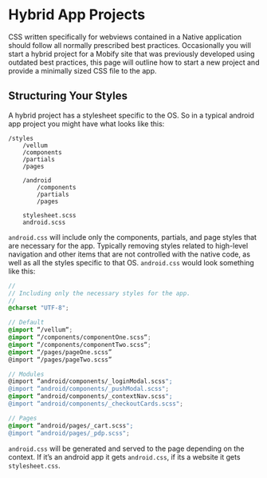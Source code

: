 # Hybrid App Projects

CSS written specifically for webviews contained in a Native application should follow all normally prescribed best practices. Occasionally you will start a hybrid project for a Mobify site that was previously developed using outdated best practices, this page will outline how to start a new project and provide a minimally sized CSS file to the app.

## Structuring Your Styles
A hybrid project has a stylesheet specific to the OS. So in a typical android app project you might have what looks like this:

```
/styles
    /vellum
    /components
    /partials
    /pages

    /android
        /components
        /partials
        /pages

    stylesheet.scss
    android.scss
```

``android.css`` will include only the components, partials, and page styles that are necessary for the app. Typically removing styles related to high-level navigation and other items that are not controlled with the native code, as well as all the styles specific to that OS. ``android.css`` would look something like this:

```scss
//
// Including only the necessary styles for the app.
//
@charset "UTF-8";

// Default
@import “/vellum“;
@import “/components/componentOne.scss“;
@import “/components/componentTwo.scss“;
@import “/pages/pageOne.scss”
@import “/pages/pageTwo.scss”

// Modules
@import “android/components/_loginModal.scss";
@import “android/components/_pushModal.scss";
@import “android/components/_contextNav.scss";
@import “android/components/_checkoutCards.scss";

// Pages
@import “android/pages/_cart.scss";
@import “android/pages/_pdp.scss";
```

``android.css`` will be generated and served to the page depending on the context. If it’s an android app it gets ``android.css``, if its a website it gets ``stylesheet.css``.
